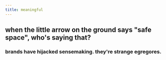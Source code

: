 ```yaml
---
title: meaningful
---
```


## when the little arrow on the ground says "safe space", who's saying that?
### brands have hijacked sensemaking. they're strange egregores.
